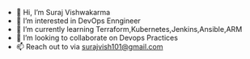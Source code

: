 - 👋 Hi, I’m Suraj Vishwakarma
- 👀 I’m interested in DevOps Enngineer
- 🌱 I’m currently learning Terraform,Kubernetes,Jenkins,Ansible,ARM
- 💞️ I’m looking to collaborate on Devops Practices
- 📫 Reach out to via surajvish101@gmail.com 

<!---
surajvish1/surajvish1 is a ✨ special ✨ repository because its `README.md` (this file) appears on your GitHub profile.
You can click the Preview link to take a look at your changes.
--->
